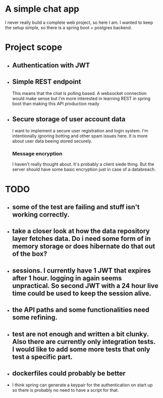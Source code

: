 # A simple chat app
I never really build a complete web project, so here I am.
I wanted to keep the setup simple, so there is a spring boot + postgres backend.


# Project scope
- ## Authentication with JWT
- ## Simple REST endpoint 
	This means that the chat is polling based.
	A websocket connection would make sense but I'm more interested in learning REST in spring boot than making this
	API production ready

- ## Secure storage of user account data
	I want to implement a secure user registration and login system.
	I'm intentionally ignoring botting and other spam issues here.
	It is more about user data beeing stored securely.
	
	### Message encryption
	I haven't really thought about. It's probably a client siede thing.
	But the server should have some basic encryption just in case of a databreach.


# TODO
 - ## some of the test are failing and stuff isn't working correctly.
 - ## take a closer look at how the data repository layer fetches data. Do i need some form of in memory storage or does hibernate do that out of the box?
 - ## sessions. I currently have 1 JWT that expires after 1 hour. logging in again seems unpractical. So second JWT with a 24 hour live time could be used to keep the session alive.
 - ## the API paths and some functionalities need some refining.
 - ## test are not enough and written a bit clunky. Also there are currently only integration tests. I would like to add some more tests that only test a specific part.
 - ## dockerfiles could probably be better
 - I think spring can generate a keypair for the authentication on start up so there is probably no need to have a script for that.
   
